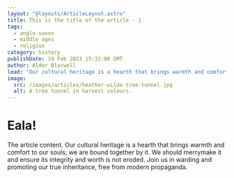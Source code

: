```yaml
---
layout: "@layouts/ArticleLayout.astro"
title: This is the title of the article - 1
tags:
  - anglo-saxon
  - middle ages
  - religion
category: history
publishDate: 19 Feb 2023 15:32:00 GMT
author: Alder Blacwell
lead: "Our cultural heritage is a hearth that brings warmth and comfort to our souls; we are bound together by it. We should merrymake it and ensure its integrity and worth is not eroded. Join us in warding and promoting our true inheritance, free from modern propaganda."
image:
  src: /images/articles/heather-wilde-tree-tunnel.jpg
  alt: A tree tunnel in harvest colours.
---
```


# Eala!

The article content. Our cultural heritage is a hearth that brings warmth and comfort to our souls; we are bound together by it. We should merrymake it and ensure its integrity and worth is not eroded. Join us in warding and promoting our true inheritance, free from modern propaganda.
